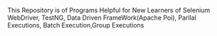 This Repository is of Programs Helpful for New Learners of Selenium WebDriver, TestNG, Data Driven FrameWork(Apache Poi), Parllal Executions, Batch Execution,Group Executions
